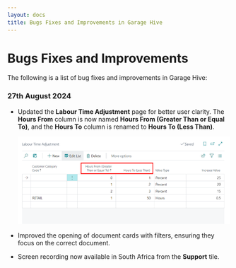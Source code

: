 ```yaml
---
layout: docs
title: Bugs Fixes and Improvements in Garage Hive
---
```


# Bugs Fixes and Improvements
The following is a list of bug fixes and improvements in Garage Hive:

### 27th August 2024
* Updated the **Labour Time Adjustment** page for better user clarity. The **Hours From** column is now named **Hours From (Greater Than or Equal To)**, and the **Hours To** column is renamed to **Hours To (Less Than)**.

   ![](media/garagehive-labour-time-adjustment-page.png)

* Improved the opening of document cards with filters, ensuring they focus on the correct document.
* Screen recording now available in South Africa from the **Support** tile.